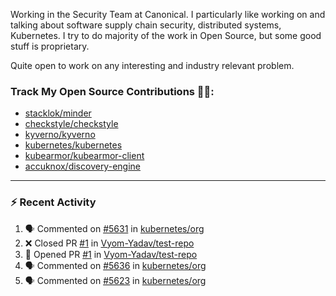 Working in the Security Team at Canonical. I particularly like working on and talking about software supply chain security, distributed systems, Kubernetes. I try to do majority of the work in Open Source, but some good stuff is proprietary.

Quite open to work on any interesting and industry relevant problem. 

### Track My Open Source Contributions 👨‍💻: 
 - [stacklok/minder](https://github.com/stacklok/minder/pulls?q=is%3Apr+author%3AVyom-Yadav+is%3Amerged+)
 - [checkstyle/checkstyle](https://github.com/checkstyle/checkstyle/pulls?q=is%3Apr+author%3AVyom-Yadav+is%3Amerged+)
 - [kyverno/kyverno](https://github.com/kyverno/kyverno/pulls?q=is%3Apr+author%3AVyom-Yadav+is%3Amerged+)
 - [kubernetes/kubernetes](https://github.com/kubernetes/kubernetes/issues?q=is%3Aissue+author%3AVyom-Yadav)
 - [kubearmor/kubearmor-client](https://github.com/kubearmor/kubearmor-client/pulls?q=is%3Amerged+is%3Apr+author%3AVyom-Yadav+)
 - [accuknox/discovery-engine](https://github.com/accuknox/discovery-engine/pulls?q=is%3Amerged+is%3Apr+author%3AVyom-Yadav+)
---

### :zap: Recent Activity

<!--START_SECTION:activity-->
1. 🗣 Commented on [#5631](https://github.com/kubernetes/org/issues/5631#issuecomment-2963071852) in [kubernetes/org](https://github.com/kubernetes/org)
2. ❌ Closed PR [#1](https://github.com/Vyom-Yadav/test-repo/pull/1) in [Vyom-Yadav/test-repo](https://github.com/Vyom-Yadav/test-repo)
3. 💪 Opened PR [#1](https://github.com/Vyom-Yadav/test-repo/pull/1) in [Vyom-Yadav/test-repo](https://github.com/Vyom-Yadav/test-repo)
4. 🗣 Commented on [#5636](https://github.com/kubernetes/org/pull/5636#issuecomment-2948381045) in [kubernetes/org](https://github.com/kubernetes/org)
5. 🗣 Commented on [#5623](https://github.com/kubernetes/org/pull/5623#issuecomment-2938737775) in [kubernetes/org](https://github.com/kubernetes/org)
<!--END_SECTION:activity-->
